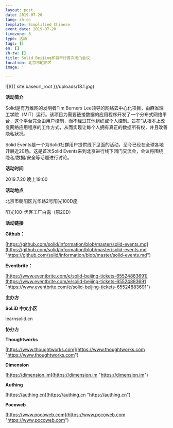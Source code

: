 ```yaml
---
layout: post
date: 2019-07-20
lang: zh-cn
template: Simplified Chinese
event_date: 2019-07-20
timezone: 8
type: 活动
tags: []
en: []
zh-tw: []
title: Solid Beijing即将举行首次闭门会议
location: 北京市昭阳区
image: ''

---
```


![]({{ site.baseurl_root }}/uploads/18.1.jpg)

**活动简介**

Solid是有万维网的发明者Tim Berners Lee领导的网络去中心化项目，由麻省理工学院（MIT）运行。该项目为需要链接数据的应用程序开发了一个分布式网络平台，这个平台完全由用户控制，而不经过其他组织或个人控制。旨在“从根本上改变网络应用程序的工作方式，从而实现让每个人拥有真正的数据所有权，并且改善隐私状况。

Solid Events是一个为Solid社群用户提供线下见面的活动，至今已经在全球各地开展近20场。这是首次Solid Events来到北京进行线下闭门交流会，会议将围绕隐私/数据/安全等话题进行讨论。

**活动时间**

2019\.7.20 晚上19:00

**活动地点**

北京市朝阳区光华路2号阳光100D座

阳光100-优客工厂白露（原20D）

**活动链接**

**Github：**

[https://github.com/solid/information/blob/master/solid-events.md](https://github.com/solid/information/blob/master/solid-events.md "https://github.com/solid/information/blob/master/solid-events.md")

**Eventbrite：**

[https://www.eventbrite.com/e/solid-beijing-tickets-65524883691](https://www.eventbrite.com/e/solid-beijing-tickets-65524883691 "https://www.eventbrite.com/e/solid-beijing-tickets-65524883691")

**主办方**

**SoLiD 中文小区**

learnsolid.cn

**协办方**

**Thoughtworks**

[https://www.thoughtworks.com](https://www.thoughtworks.com "https://www.thoughtworks.com")

**Dimension**

[https://dimension.im](https://dimension.im "https://dimension.im")

**Authing**

[https://authing.cn](https://authing.cn "https://authing.cn")

**Pocoweb**

[https://www.pocoweb.com](https://www.pocoweb.com "https://www.pocoweb.com")